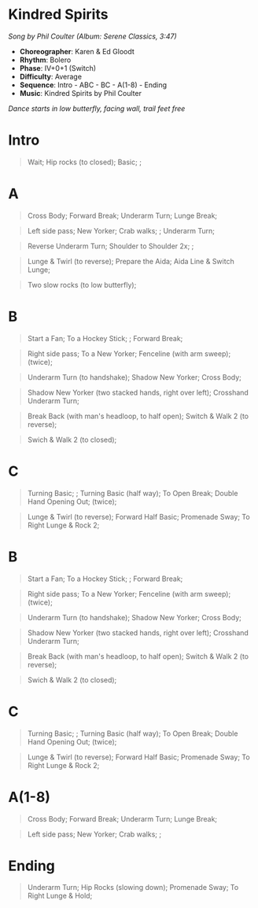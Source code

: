 # Kindred Spirits
*Song by Phil Coulter (Album: Serene Classics, 3:47)*

* **Choreographer**: Karen & Ed Gloodt
* **Rhythm**: Bolero
* **Phase**: IV+0+1 (Switch)
* **Difficulty**: Average
* **Sequence**: Intro - ABC - BC - A(1-8) - Ending
* **Music**: Kindred Spirits by Phil Coulter

*Dance starts in low butterfly, facing wall, trail feet free*

# Intro

> Wait; Hip rocks (to closed); Basic; ;

# A

> Cross Body; Forward Break; Underarm Turn; Lunge Break;

> Left side pass; New Yorker; Crab walks; ; Underarm Turn;

> Reverse Underarm Turn; Shoulder to Shoulder 2x; ;

> Lunge & Twirl (to reverse); Prepare the Aida; Aida Line & Switch Lunge;

> Two slow rocks (to low butterfly);

# B

> Start a Fan; To a Hockey Stick; ; Forward Break;

> Right side pass; To a New Yorker; Fenceline (with arm sweep); (twice);

> Underarm Turn (to handshake); Shadow New Yorker; Cross Body;

> Shadow New Yorker (two stacked hands, right over left); Crosshand Underarm Turn;

> Break Back (with man's headloop, to half open); Switch & Walk 2 (to reverse);

> Swich & Walk 2 (to closed);

# C

> Turning Basic; ; Turning Basic (half way); To Open Break; Double Hand Opening Out; (twice);

> Lunge & Twirl (to reverse); Forward Half Basic; Promenade Sway; To Right Lunge & Rock 2;

# B

> Start a Fan; To a Hockey Stick; ; Forward Break;

> Right side pass; To a New Yorker; Fenceline (with arm sweep); (twice);

> Underarm Turn (to handshake); Shadow New Yorker; Cross Body;

> Shadow New Yorker (two stacked hands, right over left); Crosshand Underarm Turn;

> Break Back (with man's headloop, to half open); Switch & Walk 2 (to reverse);

> Swich & Walk 2 (to closed);

# C

> Turning Basic; ; Turning Basic (half way); To Open Break; Double Hand Opening Out; (twice);

> Lunge & Twirl (to reverse); Forward Half Basic; Promenade Sway; To Right Lunge & Rock 2;

# A(1-8)

> Cross Body; Forward Break; Underarm Turn; Lunge Break;

> Left side pass; New Yorker; Crab walks; ;

# Ending

> Underarm Turn; Hip Rocks (slowing down); Promenade Sway; To Right Lunge & Hold;
